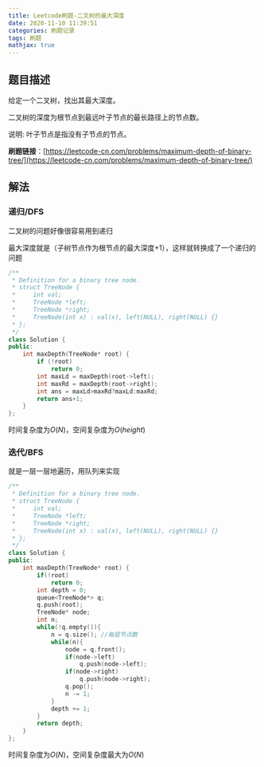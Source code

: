 ```yaml
---
title: Leetcode刷题-二叉树的最大深度
date: 2020-11-10 11:39:51
categories: 刷题记录
tags: 刷题
mathjax: true
---
```


## 题目描述

给定一个二叉树，找出其最大深度。

二叉树的深度为根节点到最远叶子节点的最长路径上的节点数。

说明: 叶子节点是指没有子节点的节点。

**刷题链接**：[https://leetcode-cn.com/problems/maximum-depth-of-binary-tree/](https://leetcode-cn.com/problems/maximum-depth-of-binary-tree/)

<!--more-->

## 解法

### 递归/DFS

二叉树的问题好像很容易用到递归

最大深度就是（子树节点作为根节点的最大深度+1），这样就转换成了一个递归的问题

```C++
/**
 * Definition for a binary tree node.
 * struct TreeNode {
 *     int val;
 *     TreeNode *left;
 *     TreeNode *right;
 *     TreeNode(int x) : val(x), left(NULL), right(NULL) {}
 * };
 */
class Solution {
public:
    int maxDepth(TreeNode* root) {
        if (!root)
            return 0;
        int maxLd = maxDepth(root->left);
        int maxRd = maxDepth(root->right);
        int ans = maxLd>maxRd?maxLd:maxRd;
        return ans+1;
    }
};
```

时间复杂度为$O(N)$，空间复杂度为$O(height)$

### 迭代/BFS

就是一层一层地遍历，用队列来实现

```C++
/**
 * Definition for a binary tree node.
 * struct TreeNode {
 *     int val;
 *     TreeNode *left;
 *     TreeNode *right;
 *     TreeNode(int x) : val(x), left(NULL), right(NULL) {}
 * };
 */
class Solution {
public:
    int maxDepth(TreeNode* root) {
        if(!root)
            return 0;
        int depth = 0;
        queue<TreeNode*> q;
        q.push(root);
        TreeNode* node;
        int n;
        while(!q.empty()){
            n = q.size(); //每层节点数
            while(n){
                node = q.front();
                if(node->left)
                    q.push(node->left);
                if(node->right)
                    q.push(node->right);
                q.pop();
                n -= 1;
            }
            depth += 1;
        }
        return depth;
    }
};
```

时间复杂度为$O(N)$，空间复杂度最大为$O(N)$
